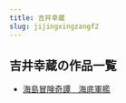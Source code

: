 ```yaml
---
title: 吉井幸蔵
slug: jijingxingzangf2
---
```


## 吉井幸蔵の作品一覧

- [海島冒険奇譚　海底軍艦](haidaomouxianqitanhaidijunjianc3)

